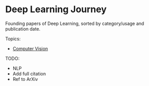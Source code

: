# Deep Learning Journey

Founding papers of Deep Learning, sorted by category/usage and publication date.


Topics:

- [Computer Vision](/Computer_vision/readme.md)


TODO:

- NLP
- Add full citation 
- Ref to ArXiv

